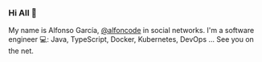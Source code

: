 ### Hi All :rocket:
My name is Alfonso García, [@alfoncode](https://twitter.com/alfoncode) in social networks. I'm a software engineer :computer:: Java, TypeScript, Docker, Kubernetes, DevOps ...
See you on the net.

<!--
**alfoncode/alfoncode** is a ✨ _special_ ✨ repository because its `README.md` (this file) appears on your GitHub profile.

Here are some ideas to get you started:

- 🔭 I’m currently working on ...
- 🌱 I’m currently learning ...
- 👯 I’m looking to collaborate on ...
- 🤔 I’m looking for help with ...
- 💬 Ask me about ...
- 📫 How to reach me: ...
- 😄 Pronouns: ...
- ⚡ Fun fact: ...
-->

